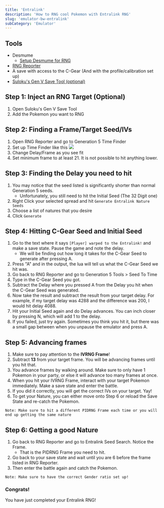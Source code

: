 ```yaml
---
title: 'Entralink'
description: 'How to RNG cool Pokemon with Entralink RNG'
slug: 'emulator-bw-entralink'
subCategory: 'Emulator'
---
```


## Tools

- Desmume
  - [Setup Desmume for RNG](https://www.pokemonrng.com/desmume-setup)
- [RNG Reporter](https://github.com/Admiral-Fish/RNGReporter/releases)
- A save with access to the C-Gear (And with the profile/calibration set up)
- [Suloku's Gen V Save Tool (optional)](https://projectpokemon.org/home/forums/topic/37801-gen-5-generation-5-save-tool-entralink-medals-join-avenue-and-others-not-in-pokegen/)

## Step 1: Inject an RNG Target (Optional)

1. Open Suloku's Gen V Save Tool
2. Add the Pokemon you want to RNG

## Step 2: Finding a Frame/Target Seed/IVs

1. Open RNG Reporter and go to Generation 5 Time Finder
2. Set up Time Finder like this
   ![](https://i.snag.gy/ne0CK3.jpg)
3. Change Delay/Frame as you see fit
4. Set minimum frame to at least 21. It is not possible to hit anything lower.

## Step 3: Finding the Delay you need to hit

1. You may notice that the seed listed is significantly shorter than normal Generation 5 seeds.
   - Unfortunately, you still need to hit the Initial Seed (The 32 Digit one)
2. Right Click your selected spread and hit `Generate Entralink Nature Seeds`
3. Choose a list of natures that you desire
4. Click `Generate`

## Step 4: Hitting C-Gear Seed and Initial Seed

1. Go to the text where it says `[Player] warped to the Entralink!` and make a save state. Pause the game and note the delay.
   - We will be finding out how long it takes for the C-Gear Seed to generate after pressing A.
2. Press "A" and in the output, the lua will tell us what the C-Gear Seed we hit was.
3. Go back to RNG Reporter and go to Generation 5 Tools > Seed To Time
4. Type in the C-Gear Seed you got.
5. Subtract the Delay where you pressed A from the Delay you hit when the C-Gear Seed was generated.
6. Now take the result and subtract the result from your target delay. For example, if my target delay was 4288 and the difference was 200, I would hit delay 4088.
7. Hit your Initial Seed again and do Delay advances. You can inch closer by pressing N, which will add 1 to the delay.
8. If you failed, just try again. Sometimes you think you hit it, but there was a small gap between when you unpause the emulator and press A.

## Step 5: Advancing frames

1. Make sure to pay attention to the **IVRNG Frame**!
2. Subtract **13** from your target frame. You will be advancing frames until you hit that.
3. You advance frames by walking around. Make sure to only have 1 Pokemon in your party, or else it will advance too many frames at once.
4. When you hit your IVRNG Frame, interact with your target Pokemon immediately. Make a save state and enter the battle.
5. If you did it correctly, you will get the correct IVs on your target. Yay!
6. To get your Nature, you can either move onto Step 6 or reload the Save State and re-catch the Pokemon.

```
Note: Make sure to hit a different PIDRNG Frame each time or you will end up getting the same nature
```

## Step 6: Getting a good Nature

1. Go back to RNG Reporter and go to Entralink Seed Search. Notice the Frame.
   - That is the PIDRNG Frame you need to hit.
2. Go back to your save state and wait until you are 6 before the frame listed in RNG Reporter.
3. Then enter the battle again and catch the Pokemon.

```
Note: Make sure to have the correct Gender ratio set up!
```

### Congrats!

You have just completed your Entralink RNG!
